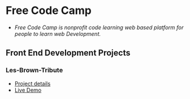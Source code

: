 # Free Code Camp

- _Free Code Camp is nonprofit code learning web based platform for people to learn web Development._

## Front End Development Projects

### Les-Brown-Tribute
- [Project details](https://github.com/cloges4/Free-Code-Camp/blob/master/tribute-1/README.md)
- [Live Demo](https://codepen.io/cloges4/full/OgBdGJ)
